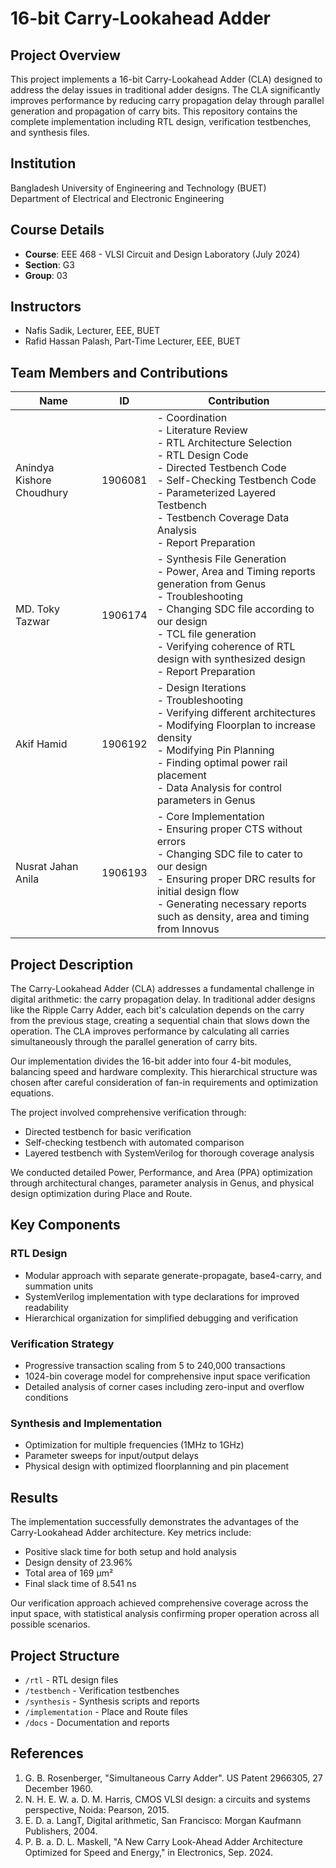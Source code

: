 # 16-bit Carry-Lookahead Adder

## Project Overview
This project implements a 16-bit Carry-Lookahead Adder (CLA) designed to address the delay issues in traditional adder designs. The CLA significantly improves performance by reducing carry propagation delay through parallel generation and propagation of carry bits. This repository contains the complete implementation including RTL design, verification testbenches, and synthesis files.

## Institution
Bangladesh University of Engineering and Technology (BUET)  
Department of Electrical and Electronic Engineering

## Course Details
- **Course**: EEE 468 - VLSI Circuit and Design Laboratory (July 2024)
- **Section**: G3
- **Group**: 03

## Instructors
- Nafis Sadik, Lecturer, EEE, BUET
- Rafid Hassan Palash, Part-Time Lecturer, EEE, BUET

## Team Members and Contributions

| Name | ID | Contribution |
|------|----|----|
| Anindya Kishore Choudhury | 1906081 | - Coordination<br>- Literature Review<br>- RTL Architecture Selection<br>- RTL Design Code<br>- Directed Testbench Code<br>- Self-Checking Testbench Code<br>- Parameterized Layered Testbench<br>- Testbench Coverage Data Analysis<br>- Report Preparation |
| MD. Toky Tazwar | 1906174 | - Synthesis File Generation<br>- Power, Area and Timing reports generation from Genus<br>- Troubleshooting<br>- Changing SDC file according to our design<br>- TCL file generation<br>- Verifying coherence of RTL design with synthesized design<br>- Report Preparation |
| Akif Hamid | 1906192 | - Design Iterations<br>- Troubleshooting<br>- Verifying different architectures<br>- Modifying Floorplan to increase density<br>- Modifying Pin Planning<br>- Finding optimal power rail placement<br>- Data Analysis for control parameters in Genus |
| Nusrat Jahan Anila | 1906193 | - Core Implementation<br>- Ensuring proper CTS without errors<br>- Changing SDC file to cater to our design<br>- Ensuring proper DRC results for initial design flow<br>- Generating necessary reports such as density, area and timing from Innovus |

## Project Description

The Carry-Lookahead Adder (CLA) addresses a fundamental challenge in digital arithmetic: the carry propagation delay. In traditional adder designs like the Ripple Carry Adder, each bit's calculation depends on the carry from the previous stage, creating a sequential chain that slows down the operation. The CLA improves performance by calculating all carries simultaneously through the parallel generation of carry bits.

Our implementation divides the 16-bit adder into four 4-bit modules, balancing speed and hardware complexity. This hierarchical structure was chosen after careful consideration of fan-in requirements and optimization equations.

The project involved comprehensive verification through:
- Directed testbench for basic verification
- Self-checking testbench with automated comparison
- Layered testbench with SystemVerilog for thorough coverage analysis

We conducted detailed Power, Performance, and Area (PPA) optimization through architectural changes, parameter analysis in Genus, and physical design optimization during Place and Route.

## Key Components

### RTL Design
- Modular approach with separate generate-propagate, base4-carry, and summation units
- SystemVerilog implementation with type declarations for improved readability
- Hierarchical organization for simplified debugging and verification

### Verification Strategy
- Progressive transaction scaling from 5 to 240,000 transactions
- 1024-bin coverage model for comprehensive input space verification
- Detailed analysis of corner cases including zero-input and overflow conditions

### Synthesis and Implementation
- Optimization for multiple frequencies (1MHz to 1GHz)
- Parameter sweeps for input/output delays
- Physical design with optimized floorplanning and pin placement

## Results

The implementation successfully demonstrates the advantages of the Carry-Lookahead Adder architecture. Key metrics include:
- Positive slack time for both setup and hold analysis
- Design density of 23.96%
- Total area of 169 μm²
- Final slack time of 8.541 ns

Our verification approach achieved comprehensive coverage across the input space, with statistical analysis confirming proper operation across all possible scenarios.

## Project Structure

- `/rtl` - RTL design files
- `/testbench` - Verification testbenches
- `/synthesis` - Synthesis scripts and reports
- `/implementation` - Place and Route files
- `/docs` - Documentation and reports

## References

1. G. B. Rosenberger, "Simultaneous Carry Adder". US Patent 2966305, 27 December 1960.
2. N. H. E. W. a. D. M. Harris, CMOS VLSI design: a circuits and systems perspective, Noida: Pearson, 2015.
3. E. D. a. LangT, Digital arithmetic, San Francisco: Morgan Kaufmann Publishers, 2004.
4. P. B. a. D. L. Maskell, "A New Carry Look-Ahead Adder Architecture Optimized for Speed and Energy," in Electronics, Sep. 2024.
